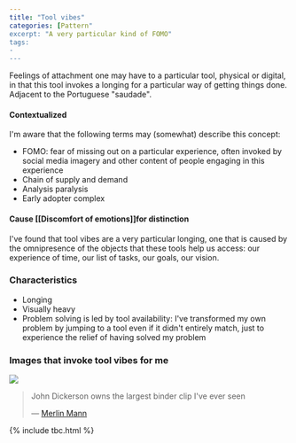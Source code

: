 ```yaml
---
title: "Tool vibes"
categories: [Pattern"
excerpt: "A very particular kind of FOMO"
tags:
- 
---
```

Feelings of attachment one may have to a particular tool, physical or digital, in that this tool invokes a longing for a particular way of getting things done. Adjacent to the Portuguese "saudade".

#### Contextualized
I'm aware that the following terms may (somewhat) describe this concept:
- FOMO: fear of missing out on a particular experience, often invoked by social media imagery and other content of people engaging in this experience
- Chain of supply and demand
- Analysis paralysis
- Early adopter complex

#### Cause [[Discomfort of emotions]]for distinction
I've found that tool vibes are a very particular longing, one that is caused by the omnipresence of the objects that these tools help us access: our experience of time, our list of tasks, our goals, our vision. 

### Characteristics
- Longing
- Visually heavy
- Problem solving is led by tool availability: I've transformed my own problem by jumping to a tool even if it didn't entirely match, just to experience the relief of having solved my problem

### Images that invoke tool vibes for me

![](https://res.cloudinary.com/dbi2zounq/image/upload/c_scale,w_700/v1668935311/zinzy.website/merlin-mann-hipster-pda_hemu7b.png)

> John Dickerson owns the largest binder clip I've ever seen
>
> — [Merlin Mann](https://www.flickr.com/photos/merlin/4156770100/in/photolist-m1Mqy-yJV6x-4e8xfG-4gd39d-53r5Bf-eufzY-yC4c-qChqu-7kjwW1-qCgAv-4tpjr-N6Vr-5FmsDX-dLRWe-4DjfaG-4gF8GS-6bqERj-iNhoN-vk7SJ-4RxX3-5FqFBb-5FqKMN-6bqFkm-qCgzm-4BidQe-hcojC-5Fmm7e-2ibVwrb-7YQmK-6VnSap-qChiY-vka8h-qCgVa-4CrCZo-4DeYhH-43HDy-5Fmsf6-4mkaen-fkB1x-4vtpq1-6hDxp-5SVVnS-qChhJ-ePTou-qCgWi-5Fmh5V-7g1mUR-5FqCfm-5M6Uu-4TKygr)

{% include tbc.html %}

